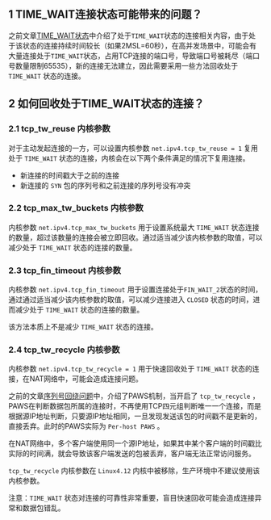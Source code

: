 ## 1 TIME_WAIT连接状态可能带来的问题？
之前文章[TIME_WAIT状态](https://hellobug0.github.io/tcp/TIME_WAIT%E7%8A%B6%E6%80%81)中介绍了处于`TIME_WAIT`状态的连接相关内容，由于处于该状态的连接持续时间较长（如果2MSL=60秒），在高并发场景中，可能会有大量连接处于`TIME_WAIT`状态，占用TCP连接的端口号，导致端口号被耗尽（端口号数量限制65535），新的连接无法建立，因此需要采用一些方法回收处于 `TIME_WAIT` 状态的连接。

## 2 如何回收处于TIME_WAIT状态的连接？
### 2.1 tcp_tw_reuse 内核参数
对于主动发起连接的一方，可以设置内核参数 `net.ipv4.tcp_tw_reuse = 1` 复用处于 `TIME_WAIT` 状态的连接，内核会在以下两个条件满足的情况下复用连接。
- 新连接的时间戳大于之前的连接
- 新连接的 `SYN` 包的序列号和之前连接的序列号没有冲突

### 2.2 tcp_max_tw_buckets 内核参数
内核参数 `net.ipv4.tcp_max_tw_buckets` 用于设置系统最大 `TIME_WAIT` 状态连接的数量，超过该数量的连接会被立即回收。通过适当减少该内核参数的取值，可以减少处于 `TIME_WAIT` 状态的连接的数量。

### 2.3 tcp_fin_timeout 内核参数
内核参数 `net.ipv4.tcp_fin_timeout` 用于设置连接处于`FIN_WAIT_2`状态的时间，通过通过适当减少该内核参数的取值，可以减少连接进入 `CLOSED` 状态的时间，进而减少处于 `TIME_WAIT` 状态的连接的数量。

该方法本质上不是减少 `TIME_WAIT` 状态的连接。

### 2.4 tcp_tw_recycle 内核参数
内核参数 `net.ipv4.tcp_tw_recycle = 1` 用于快速回收处于 `TIME_WAIT` 状态的连接，在NAT网络中，可能会造成连接问题。

之前的文章[序列号回绕问题](https://hellobug0.github.io/tcp/%E5%BA%8F%E5%88%97%E5%8F%B7%E5%9B%9E%E7%BB%95%E9%97%AE%E9%A2%98)中，介绍了PAWS机制，当开启了 `tcp_tw_recycle` ，PAWS在判断数据包所属的连接时，不再使用TCP四元组判断唯一一个连接，而是根据源IP地址判断，只要源IP地址相同，一旦发现发送该包的时间戳不是更新的，直接丢弃。此时的PAWS实际为 `Per-host PAWS` 。

在NAT网络中，多个客户端使用同一个源IP地址，如果其中某个客户端的时间戳比实际的时间满，就会导致该客户端发送的包被丢弃，客户端无法正常访问服务。

`tcp_tw_recycle` 内核参数在 `Linux4.12` 内核中被移除，生产环境中不建议使用该内核参数。


注意：`TIME_WAIT` 状态对连接的可靠性非常重要，盲目快速回收可能会造成连接异常和数据包错乱。
